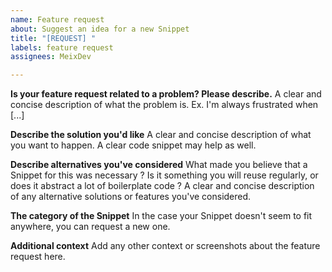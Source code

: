 ```yaml
---
name: Feature request
about: Suggest an idea for a new Snippet
title: "[REQUEST] "
labels: feature request
assignees: MeixDev

---
```


**Is your feature request related to a problem? Please describe.**
A clear and concise description of what the problem is. Ex. I'm always frustrated when [...]

**Describe the solution you'd like**
A clear and concise description of what you want to happen. A clear code snippet may help as well.

**Describe alternatives you've considered**
What made you believe that a Snippet for this was necessary ? Is it something you will reuse regularly, or does it abstract a lot of boilerplate code ? A clear and concise description of any alternative solutions or features you've considered.

**The category of the Snippet**
In the case your Snippet doesn't seem to fit anywhere, you can request a new one.

**Additional context**
Add any other context or screenshots about the feature request here.
